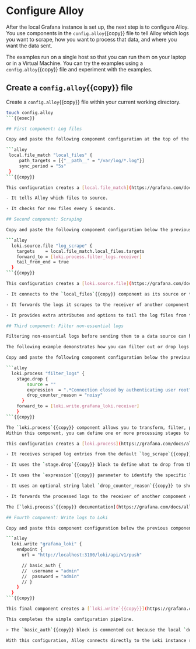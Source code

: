 # Configure Alloy

After the local Grafana instance is set up, the next step is to configure Alloy.
You use components in the `config.alloy`{{copy}} file to tell Alloy which logs you want to scrape, how you want to process that data, and where you want the data sent.

The examples run on a single host so that you can run them on your laptop or in a Virtual Machine.
You can try the examples using a `config.alloy`{{copy}} file and experiment with the examples.

## Create a `config.alloy`{{copy}} file

Create a `config.alloy`{{copy}} file within your current working directory.

```bash
touch config.alloy
```{{exec}}

## First component: Log files

Copy and paste the following component configuration at the top of the file.

```alloy
 local.file_match "local_files" {
     path_targets = [{"__path__" = "/var/log/*.log"}]
     sync_period = "5s"
 }
```{{copy}}

This configuration creates a [local.file_match](https://grafana.com/docs/alloy/latest/reference/components/local/local.file_match/) component named `local_files`{{copy}} which does the following:

- It tells Alloy which files to source.

- It checks for new files every 5 seconds.

## Second component: Scraping

Copy and paste the following component configuration below the previous component in your `config.alloy`{{copy}} file:

```alloy
  loki.source.file "log_scrape" {
    targets    = local.file_match.local_files.targets
    forward_to = [loki.process.filter_logs.receiver]
    tail_from_end = true
  }
```{{copy}}

This configuration creates a [loki.source.file](https://grafana.com/docs/alloy/latest/reference/components/loki/loki.source.file/) component named `log_scrape`{{copy}} which does the following:

- It connects to the `local_files`{{copy}} component as its source or target.

- It forwards the logs it scrapes to the receiver of another component called `filter_logs`{{copy}}.

- It provides extra attributes and options to tail the log files from the end so you don’t ingest the entire log file history.

## Third component: Filter non-essential logs

Filtering non-essential logs before sending them to a data source can help you manage log volumes to reduce costs.

The following example demonstrates how you can filter out or drop logs before sending them to Loki.

Copy and paste the following component configuration below the previous component in your `config.alloy`{{copy}} file:

```alloy
  loki.process "filter_logs" {
    stage.drop {
        source = ""
        expression  = ".*Connection closed by authenticating user root"
        drop_counter_reason = "noisy"
      }
    forward_to = [loki.write.grafana_loki.receiver]
    }
```{{copy}}

The `loki.process`{{copy}} component allows you to transform, filter, parse, and enrich log data.
Within this component, you can define one or more processing stages to specify how you would like to process log entries before they’re stored or forwarded.

This configuration creates a [loki.process](https://grafana.com/docs/alloy/latest/reference/components/loki/loki.process/) component named `filter_logs`{{copy}} which does the following:

- It receives scraped log entries from the default `log_scrape`{{copy}} component.

- It uses the `stage.drop`{{copy}} block to define what to drop from the scraped logs.

- It uses the `expression`{{copy}} parameter to identify the specific log entries to drop.

- It uses an optional string label `drop_counter_reason`{{copy}} to show the reason for dropping the log entries.

- It forwards the processed logs to the receiver of another component called `grafana_loki`{{copy}}.

The [`loki.process`{{copy}} documentation](https://grafana.com/docs/alloy/latest/reference/components/loki/loki.process/) provides more comprehensive information on processing logs.

## Fourth component: Write logs to Loki

Copy and paste this component configuration below the previous component in your `config.alloy`{{copy}} file.

```alloy
  loki.write "grafana_loki" {
    endpoint {
      url = "http://localhost:3100/loki/api/v1/push"

      // basic_auth {
      //  username = "admin"
      //  password = "admin"
      // }
    }
  }
```{{copy}}

This final component creates a [`loki.write`{{copy}}](https://grafana.com/docs/alloy/latest/reference/components/loki/loki.write/) component named `grafana_loki`{{copy}} that points to `http://localhost:3100/loki/api/v1/push`{{copy}}.

This completes the simple configuration pipeline.

> The `basic_auth`{{copy}} block is commented out because the local `docker-compose`{{copy}} stack doesn’t require it. It’s included in this example to show how you can configure authorization for other environments. For further authorization options, refer to the [`loki.write`{{copy}}](https://grafana.com/docs/alloy/latest/reference/components/loki/loki.write/) component reference.

With this configuration, Alloy connects directly to the Loki instance running in the Docker container.
